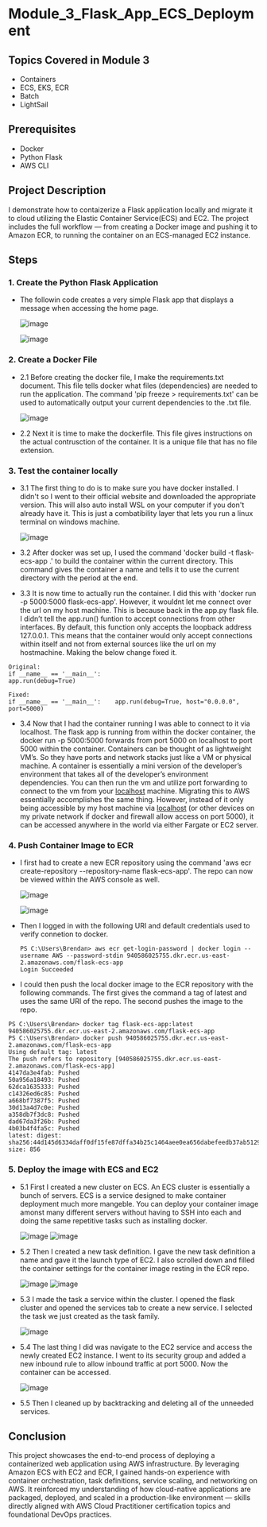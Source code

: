 # Module_3_Flask_App_ECS_Deployment

## Topics Covered in Module 3
- Containers
- ECS, EKS, ECR
- Batch
- LightSail

## Prerequisites
- Docker
- Python Flask
- AWS CLI
  
## Project Description
I demonstrate how to contaizerize a Flask application locally and migrate it to cloud utilizing the Elastic Container Service(ECS) and EC2. The project includes the full workflow — from creating a Docker image and pushing it to Amazon ECR, to running the container on an ECS-managed EC2 instance.

## Steps

### 1. Create the Python Flask Application
- The followin code creates a very simple Flask app that displays a message when accessing the home page.
  
  ![image](https://github.com/user-attachments/assets/3a0557ae-e001-4f21-89d6-fde657bb50a9)

  
  ![image](https://github.com/user-attachments/assets/6608e367-8bea-4d95-9581-80e0221f492c)


### 2. Create a Docker File
- 2.1 Before creating the docker file, I make the requirements.txt document. This file tells docker what files (dependencies) are needed to run the application. The command 'pip freeze > requirements.txt' can be used to automatically output your current dependencies to the .txt file.

  ![image](https://github.com/user-attachments/assets/2df524e7-2d08-4ecf-b145-d51f99ca51de)

- 2.2 Next it is time to make the dockerfile. This file gives instructions on the actual contrusction of the container. It is a unique file that has no file extension.

### 3. Test the container locally
- 3.1 The first thing to do is to make sure you have docker installed. I didn't so I went to their official website and downloaded the appropriate version. This will also auto install WSL on your computer if you don't already have it. This is just a combatibility layer that lets you run a linux terminal on windows machine.
  
  ![image](https://github.com/user-attachments/assets/69d53b18-0aaf-46ef-8d45-ac7bd1bc22b4)

- 3.2 After docker was set up, I used the command 'docker build -t flask-ecs-app .' to build the container within the current directory. This command gives the container a name and tells it to use the current directory with the period at the end.
  
- 3.3 It is now time to actually run the container. I did this with 'docker run -p 5000:5000 flask-ecs-app'. However, it wouldnt let me connect over the url on my host machine. This is because back in the app.py flask file. I didn’t tell the app.run() funtion to accept connections from other interfaces. By default, this function only accepts the loopback address 127.0.0.1. This means that the container would only accept connections within itself and not from external sources like the url on my hostmachine. Making the below change fixed it.
```
Original:
if __name__ == '__main__':    
app.run(debug=True)

Fixed:
if __name__ == '__main__':    app.run(debug=True, host="0.0.0.0", port=5000)
```

- 3.4 Now that I had the container running I was able to connect to it via localhost. The flask app is running from within the docker container, the docker run -p 5000:5000 forwards from port 5000 on localhost to port 5000 within the container. Containers can be thought of as lightweight VM’s. So they have ports and network stacks just like a VM or physical machine. A container is essentially a mini version of the developer’s environment that takes all of the developer’s environment dependencies. You can then run the vm and utilize port forwarding to connect to the vm from your [localhost](http://localhost) machine. Migrating this to AWS essentially accomplishes the same thing. However, instead of it only being accessible by my host machine via [localhost](http://localhost) (or other devices on my private network if docker and firewall allow access on port 5000), it can be accessed anywhere in the world via either Fargate or EC2 server.

### 4. Push Container Image to ECR
- I first had to create a new ECR repository using the command 'aws ecr create-repository --repository-name flask-ecs-app'. The repo can now be viewed within the AWS console as well.
  
  ![image](https://github.com/user-attachments/assets/0001a3c7-1da0-4e8e-8449-d98ccc4628fe)

  ![image](https://github.com/user-attachments/assets/d5b8fa82-4b55-4300-adf6-545652d12045)

- Then I logged in with the following URI and default credentials used to verify connetion to docker.
  ```
  PS C:\Users\Brendan> aws ecr get-login-password | docker login --username AWS --password-stdin 940586025755.dkr.ecr.us-east-2.amazonaws.com/flask-ecs-app
  Login Succeeded
  ```
- I could then push the local docker image to the ECR repository with the following commands. The first gives the command a tag of latest and uses the same URI of the repo. The second pushes the image to the repo.

```
PS C:\Users\Brendan> docker tag flask-ecs-app:latest 940586025755.dkr.ecr.us-east-2.amazonaws.com/flask-ecs-app
PS C:\Users\Brendan> docker push 940586025755.dkr.ecr.us-east-2.amazonaws.com/flask-ecs-app
Using default tag: latest
The push refers to repository [940586025755.dkr.ecr.us-east-2.amazonaws.com/flask-ecs-app]
4147da3e4fab: Pushed
50a956a18493: Pushed
62dca1635333: Pushed
c14326ed6c85: Pushed
a668bf7387f5: Pushed
30d13a4d7c0e: Pushed
a358db7f3dc8: Pushed
dad67da3f26b: Pushed
4b03b4f4fa5c: Pushed
latest: digest: sha256:44d145d6334daff0df15fe87dffa34b25c1464aee0ea656dabefeedb37ab5129 size: 856
```

### 5. Deploy the image with ECS and EC2
- 5.1 First I created a new cluster on ECS. An ECS cluster is essentially a bunch of servers. ECS is a service designed to make container deployment much more mangeble. You can deploy your container image amonst many different servers without having to SSH into each and doing the same repetitive tasks such as installing docker.

  ![image](https://github.com/user-attachments/assets/9b04be4b-86bc-4da6-b01e-d139d8eae6f9)
  ![image](https://github.com/user-attachments/assets/ac7efb2d-b6b6-4a79-abef-1253d4fcb4da)

- 5.2 Then I created a new task definition. I gave the new task definition a name and gave it the launch type of EC2. I also scrolled down and filled the container settings for the container image resting in the ECR repo.

  ![image](https://github.com/user-attachments/assets/bcad9d4f-c5ec-4ad9-866d-6250cbf5c1b0)
  ![image](https://github.com/user-attachments/assets/ef0f9c20-f80e-4523-8423-46c8280574dd)

- 5.3 I made the task a service within the cluster. I opened the flask cluster and opened the services tab to create a new service. I selected the task we just created as the task family.

  ![image](https://github.com/user-attachments/assets/368aab0a-b3ed-44d4-a82f-1713065ad75b)

- 5.4 The last thing I did was navigate to the EC2 service and access the newly created EC2 instance. I went to its security group and added a new inbound rule to allow inbound traffic at port 5000. Now the container can be accessed.

  ![image](https://github.com/user-attachments/assets/13f9240c-332a-4985-900f-6c1765fe5295)

- 5.5 Then I cleaned up by backtracking and deleting all of the unneeded services.

## Conclusion
This project showcases the end-to-end process of deploying a containerized web application using AWS infrastructure. By leveraging Amazon ECS with EC2 and ECR, I gained hands-on experience with container orchestration, task definitions, service scaling, and networking on AWS. It reinforced my understanding of how cloud-native applications are packaged, deployed, and scaled in a production-like environment — skills directly aligned with AWS Cloud Practitioner certification topics and foundational DevOps practices.
